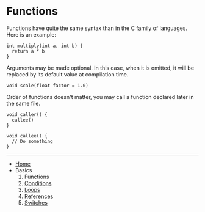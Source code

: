 # Functions

Functions have quite the same syntax than in the C family of languages. Here is an example:

```
int multiply(int a, int b) {
  return a * b
}
```

Arguments may be made optional. In this case, when it is omitted, it will be replaced by its default
value at compilation time.

```
void scale(float factor = 1.0)
```

Order of functions doesn't matter, you may call a function declared later in the same file.

```
void caller() {
  callee()
}

void callee() {
  // Do something
}
```

---

* [Home](../Readme.md)
* Basics
  1. Functions
  1. [Conditions](02_conditions.md)
  1. [Loops](03_loops.md)
  1. [References](04_references.md)
  1. [Switches](05_switches.md)
